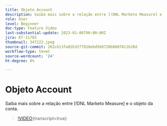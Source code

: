 ```yaml
---
title: Objeto Account
description: Saiba mais sobre a relação entre [!DNL Marketo Measure] e o objeto da conta.
role: User
level: Beginner
doc-type: Feature Video
last-substantial-update: 2023-01-06T00:00:00Z
jira: KT-11703
thumbnail: 347222.jpeg
source-git-commit: 262cb13fa02b32f7918ebd569720b80078c2b28d
workflow-type: tm+mt
source-wordcount: '24'
ht-degree: 0%

---
```



# Objeto Account

Saiba mais sobre a relação entre [!DNL Marketo Measure] e o objeto da conta.

>[!VIDEO](https://video.tv.adobe.com/v/347222/?learn=on){transcript=true}
